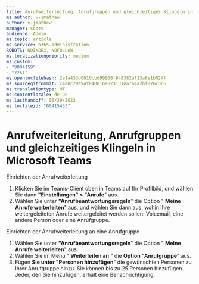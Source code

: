 ```yaml
---
title: Anrufweiterleitung, Anrufgruppen und gleichzeitiges Klingeln in Microsoft Teams
ms.author: v-jmathew
author: v-jmathew
manager: scotv
audience: Admin
ms.topic: article
ms.service: o365-administration
ROBOTS: NOINDEX, NOFOLLOW
ms.localizationpriority: medium
ms.custom:
- "9004159"
- "7251"
ms.openlocfilehash: 2a1a433d0810cbd99968f948382af13a6e1b524f
ms.sourcegitcommit: c4e8c29a94f840816a023131ea7b4a2bf876c305
ms.translationtype: MT
ms.contentlocale: de-DE
ms.lasthandoff: 06/29/2022
ms.locfileid: "66415453"
---
```

# <a name="call-forwarding-call-groups-and-simultaneous-ring-in-teams"></a>Anrufweiterleitung, Anrufgruppen und gleichzeitiges Klingeln in Microsoft Teams

Einrichten der Anrufweiterleitung

1. Klicken Sie im Teams-Client oben in Teams auf Ihr Profilbild, und wählen Sie dann **"Einstellungen" > "Anrufe**" aus.
2. Wählen Sie unter **"Anrufbeantwortungsregeln**" die Option " **Meine Anrufe weiterleiten**" aus, und wählen Sie dann aus, wohin Ihre weitergeleiteten Anrufe weitergeleitet werden sollen: Voicemail, eine andere Person oder eine Anrufgruppe.

Einrichten der Anrufweiterleitung an eine Anrufgruppe

1. Wählen Sie unter **"Anrufbeantwortungsregeln**" die Option " **Meine Anrufe weiterleiten**" aus.
2. Wählen Sie im Menü " **Weiterleiten an** " die **Option "Anrufgruppe**" aus.
3. Fügen **Sie unter "Personen hinzufügen**" die gewünschten Personen zu Ihrer Anrufgruppe hinzu. Sie können bis zu 25 Personen hinzufügen. Jeder, den Sie hinzufügen, erhält eine Benachrichtigung.

